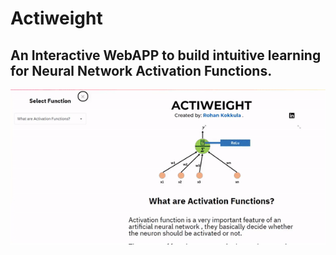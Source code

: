 # Actiweight
## An Interactive WebAPP to build intuitive learning for Neural Network Activation Functions.
<img align="center" src="actiweight.gif" width=700px>

